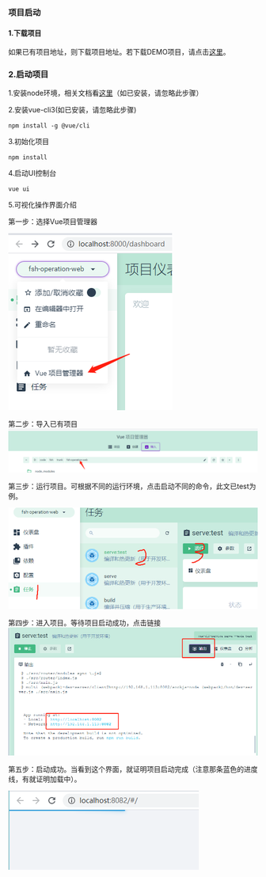 ### 项目启动

#### 1.下载项目

如果已有项目地址，则下载项目地址。若下载DEMO项目，请点击[这里](https://github.com/benchis/book/blob/master/chapter1/1xiang-mu-gui-fan.md)。

### 2.启动项目

1.安装node环境，相关文档看[这里](https://www.jianshu.com/p/13f45e24b1de)（如已安装，请忽略此步骤）

2.安装vue-cli3\(如已安装，请忽略此步骤\)

```
npm install -g @vue/cli
```

3.初始化项目

```
npm install
```

4.启动UI控制台

```
vue ui
```

5.可视化操作界面介绍

第一步：选择Vue项目管理器

![](/assets/import.png)

第二步：导入已有项目![](/assets/import2.png)

第三步：运行项目。可根据不同的运行环境，点击启动不同的命令，此文已test为例。

![](/assets/import3.png)

第四步：进入项目。等待项目启动成功，点击链接![](/assets/import4.png)

第五步：启动成功。当看到这个界面，就证明项目启动完成（注意那条蓝色的进度线，有就证明加载中）。

![](/assets/import5.png)















